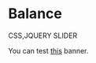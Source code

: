 # Balance
CSS,JQUERY SLIDER

You can test <a href="https://owiii.github.io/Balance/">this</a> banner.

